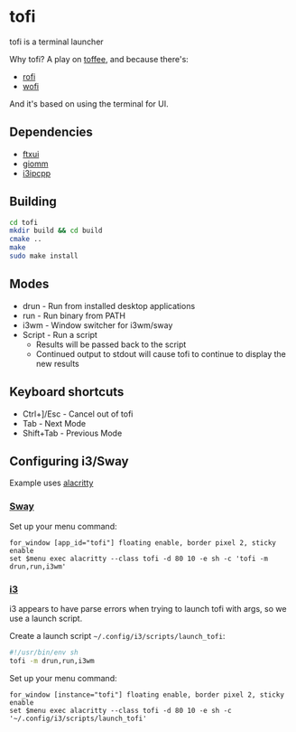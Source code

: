 # tofi

tofi is a terminal launcher

Why tofi? A play on [toffee](https://en.wikipedia.org/wiki/Toffee), and because there's:

- [rofi](https://github.com/davatorium/rofi)
- [wofi](https://hg.sr.ht/~scoopta/wofi)

And it's based on using the terminal for UI.

## Dependencies

- [ftxui](https://github.com/ArthurSonzogni/FTXUI)
- [giomm](https://developer.gnome.org/glibmm/stable/)
- [i3ipcpp](https://github.com/drmgc/i3ipcpp)

## Building

```sh
cd tofi
mkdir build && cd build
cmake ..
make
sudo make install
```

## Modes

- drun - Run from installed desktop applications
- run - Run binary from PATH
- i3wm - Window switcher for i3wm/sway
- Script - Run a script
  - Results will be passed back to the script
  - Continued output to stdout will cause tofi to continue to display the new results

## Keyboard shortcuts

- Ctrl+]/Esc - Cancel out of tofi
- Tab - Next Mode
- Shift+Tab - Previous Mode

## Configuring i3/Sway

Example uses [alacritty](https://github.com/alacritty/alacritty)

### [Sway](https://github.com/swaywm/sway)

Set up your menu command:

```shell
for_window [app_id="tofi"] floating enable, border pixel 2, sticky enable
set $menu exec alacritty --class tofi -d 80 10 -e sh -c 'tofi -m drun,run,i3wm'
```

### [i3](https://i3wm.org/)

i3 appears to have parse errors when trying to launch tofi with args, so we use a launch script.

Create a launch script `~/.config/i3/scripts/launch_tofi`:
```sh
#!/usr/bin/env sh
tofi -m drun,run,i3wm
```

Set up your menu command:

```shell
for_window [instance="tofi"] floating enable, border pixel 2, sticky enable
set $menu exec alacritty --class tofi -d 80 10 -e sh -c '~/.config/i3/scripts/launch_tofi'
```
